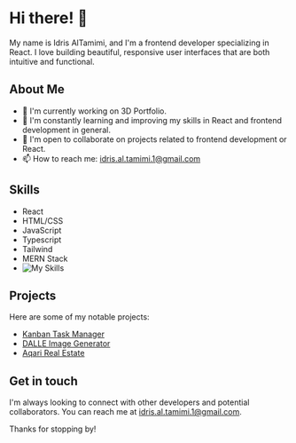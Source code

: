 # Hi there! 👋

My name is Idris AlTamimi, and I'm a frontend developer specializing in React. I love building beautiful, responsive user interfaces that are both intuitive and functional. 

## About Me

- 🔭 I'm currently working on 3D Portfolio.
- 🌱 I'm constantly learning and improving my skills in React and frontend development in general.
- 👯 I'm open to collaborate on projects related to frontend development or React.
- 📫 How to reach me: idris.al.tamimi.1@gmail.com

## Skills

- React
- HTML/CSS
- JavaScript
- Typescript
- Tailwind
- MERN Stack
- ![My Skills](https://skillicons.dev/icons?i=js,html,css,react)

## Projects

Here are some of my notable projects:

- [Kanban Task Manager](https://github.com/idrisaltamimi/task-manager.git)
- [DALLE Image Generator](https://github.com/idrisaltamimi/dall-e-ai.git)
- [Aqari Real Estate](https://github.com/idrisaltamimi/aqari-realestate.git)

## Get in touch

I'm always looking to connect with other developers and potential collaborators. You can reach me at idris.al.tamimi.1@gmail.com.

Thanks for stopping by!
